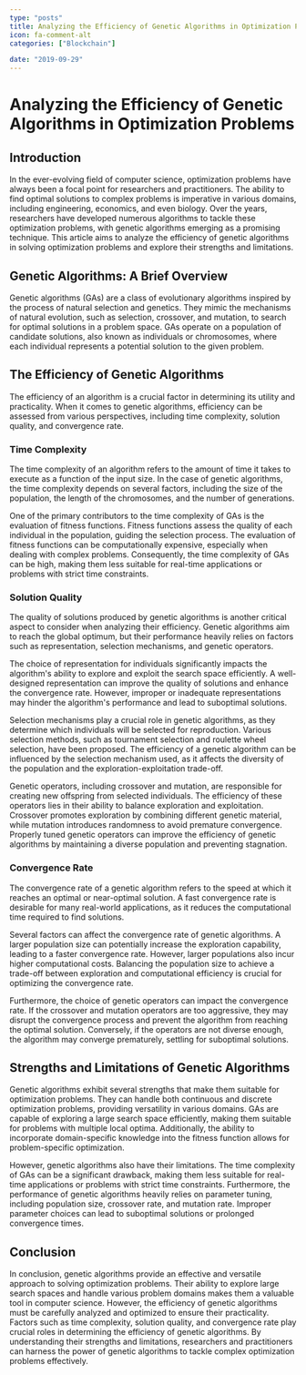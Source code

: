 ```yaml
---
type: "posts"
title: Analyzing the Efficiency of Genetic Algorithms in Optimization Problems
icon: fa-comment-alt
categories: ["Blockchain"]

date: "2019-09-29"
---
```




# Analyzing the Efficiency of Genetic Algorithms in Optimization Problems

## Introduction

In the ever-evolving field of computer science, optimization problems have always been a focal point for researchers and practitioners. The ability to find optimal solutions to complex problems is imperative in various domains, including engineering, economics, and even biology. Over the years, researchers have developed numerous algorithms to tackle these optimization problems, with genetic algorithms emerging as a promising technique. This article aims to analyze the efficiency of genetic algorithms in solving optimization problems and explore their strengths and limitations.

## Genetic Algorithms: A Brief Overview

Genetic algorithms (GAs) are a class of evolutionary algorithms inspired by the process of natural selection and genetics. They mimic the mechanisms of natural evolution, such as selection, crossover, and mutation, to search for optimal solutions in a problem space. GAs operate on a population of candidate solutions, also known as individuals or chromosomes, where each individual represents a potential solution to the given problem.

## The Efficiency of Genetic Algorithms

The efficiency of an algorithm is a crucial factor in determining its utility and practicality. When it comes to genetic algorithms, efficiency can be assessed from various perspectives, including time complexity, solution quality, and convergence rate.

### Time Complexity

The time complexity of an algorithm refers to the amount of time it takes to execute as a function of the input size. In the case of genetic algorithms, the time complexity depends on several factors, including the size of the population, the length of the chromosomes, and the number of generations.

One of the primary contributors to the time complexity of GAs is the evaluation of fitness functions. Fitness functions assess the quality of each individual in the population, guiding the selection process. The evaluation of fitness functions can be computationally expensive, especially when dealing with complex problems. Consequently, the time complexity of GAs can be high, making them less suitable for real-time applications or problems with strict time constraints.

### Solution Quality

The quality of solutions produced by genetic algorithms is another critical aspect to consider when analyzing their efficiency. Genetic algorithms aim to reach the global optimum, but their performance heavily relies on factors such as representation, selection mechanisms, and genetic operators.

The choice of representation for individuals significantly impacts the algorithm's ability to explore and exploit the search space efficiently. A well-designed representation can improve the quality of solutions and enhance the convergence rate. However, improper or inadequate representations may hinder the algorithm's performance and lead to suboptimal solutions.

Selection mechanisms play a crucial role in genetic algorithms, as they determine which individuals will be selected for reproduction. Various selection methods, such as tournament selection and roulette wheel selection, have been proposed. The efficiency of a genetic algorithm can be influenced by the selection mechanism used, as it affects the diversity of the population and the exploration-exploitation trade-off.

Genetic operators, including crossover and mutation, are responsible for creating new offspring from selected individuals. The efficiency of these operators lies in their ability to balance exploration and exploitation. Crossover promotes exploration by combining different genetic material, while mutation introduces randomness to avoid premature convergence. Properly tuned genetic operators can improve the efficiency of genetic algorithms by maintaining a diverse population and preventing stagnation.

### Convergence Rate

The convergence rate of a genetic algorithm refers to the speed at which it reaches an optimal or near-optimal solution. A fast convergence rate is desirable for many real-world applications, as it reduces the computational time required to find solutions.

Several factors can affect the convergence rate of genetic algorithms. A larger population size can potentially increase the exploration capability, leading to a faster convergence rate. However, larger populations also incur higher computational costs. Balancing the population size to achieve a trade-off between exploration and computational efficiency is crucial for optimizing the convergence rate.

Furthermore, the choice of genetic operators can impact the convergence rate. If the crossover and mutation operators are too aggressive, they may disrupt the convergence process and prevent the algorithm from reaching the optimal solution. Conversely, if the operators are not diverse enough, the algorithm may converge prematurely, settling for suboptimal solutions.

## Strengths and Limitations of Genetic Algorithms

Genetic algorithms exhibit several strengths that make them suitable for optimization problems. They can handle both continuous and discrete optimization problems, providing versatility in various domains. GAs are capable of exploring a large search space efficiently, making them suitable for problems with multiple local optima. Additionally, the ability to incorporate domain-specific knowledge into the fitness function allows for problem-specific optimization.

However, genetic algorithms also have their limitations. The time complexity of GAs can be a significant drawback, making them less suitable for real-time applications or problems with strict time constraints. Furthermore, the performance of genetic algorithms heavily relies on parameter tuning, including population size, crossover rate, and mutation rate. Improper parameter choices can lead to suboptimal solutions or prolonged convergence times.

## Conclusion

In conclusion, genetic algorithms provide an effective and versatile approach to solving optimization problems. Their ability to explore large search spaces and handle various problem domains makes them a valuable tool in computer science. However, the efficiency of genetic algorithms must be carefully analyzed and optimized to ensure their practicality. Factors such as time complexity, solution quality, and convergence rate play crucial roles in determining the efficiency of genetic algorithms. By understanding their strengths and limitations, researchers and practitioners can harness the power of genetic algorithms to tackle complex optimization problems effectively.